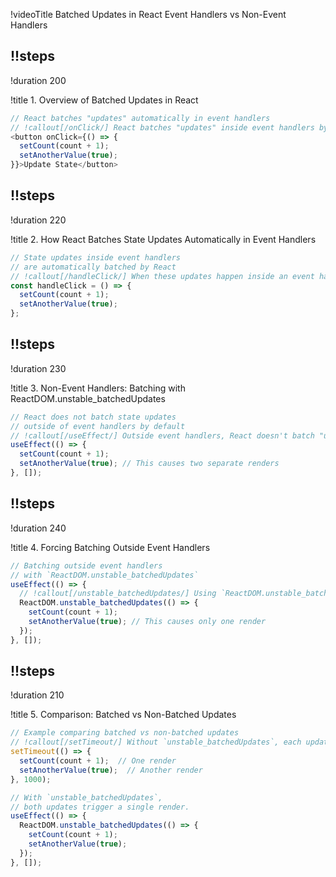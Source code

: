 !videoTitle Batched Updates in React Event Handlers vs Non-Event Handlers

## !!steps

!duration 200

!title 1. Overview of Batched Updates in React

```ts ! react/src/index.ts
// React batches "updates" automatically in event handlers
// !callout[/onClick/] React batches "updates" inside event handlers by default, reducing re-renders.
<button onClick={() => {
  setCount(count + 1);
  setAnotherValue(true);
}}>Update State</button>
```

## !!steps

!duration 220

!title 2. How React Batches State Updates Automatically in Event Handlers

```ts ! react/src/index.ts
// State updates inside event handlers 
// are automatically batched by React
// !callout[/handleClick/] When these updates happen inside an event handler, React batches them into a single render.
const handleClick = () => {
  setCount(count + 1);
  setAnotherValue(true);
};
```

## !!steps

!duration 230

!title 3. Non-Event Handlers: Batching with ReactDOM.unstable_batchedUpdates

```ts ! zustand/tests/basic.test.tsx
// React does not batch state updates 
// outside of event handlers by default
// !callout[/useEffect/] Outside event handlers, React doesn't batch "updates" unless wrapped with `unstable_batchedUpdates`.
useEffect(() => {
  setCount(count + 1);
  setAnotherValue(true); // This causes two separate renders
}, []);
```

## !!steps

!duration 240

!title 4. Forcing Batching Outside Event Handlers

```ts ! zustand/tests/basic.test.tsx
// Batching outside event handlers 
// with `ReactDOM.unstable_batchedUpdates`
useEffect(() => {
  // !callout[/unstable_batchedUpdates/] Using `ReactDOM.unstable_batchedUpdates`, you can force batching outside of event-driven contexts.
  ReactDOM.unstable_batchedUpdates(() => {
    setCount(count + 1);
    setAnotherValue(true); // This causes only one render
  });
}, []);
```

## !!steps

!duration 210

!title 5. Comparison: Batched vs Non-Batched Updates

```ts ! zustand/tests/basic.test.tsx
// Example comparing batched vs non-batched updates
// !callout[/setTimeout/] Without `unstable_batchedUpdates`, each update triggers a separate render Before React 18.0, but after React 18.0, updates inside setTimeOut, promises are batched but not useEffect.
setTimeout(() => {
  setCount(count + 1);  // One render
  setAnotherValue(true);  // Another render
}, 1000);

// With `unstable_batchedUpdates`, 
// both updates trigger a single render.
useEffect(() => {
  ReactDOM.unstable_batchedUpdates(() => {
    setCount(count + 1);
    setAnotherValue(true);
  });
}, []);
```